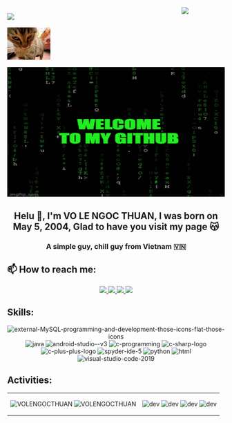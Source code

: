 <!-- <img align="left" width="400" src="https://github.githubassets.com/images/modules/profile/profile-first-repo.svg" /> -->
<img align="right" width="100px" src="https://github.com/VOLENGOCTHUAN.png" />
<p align="left"><img src="hinh-anh-nguoi-nhen-spiderman-44.jpg" width="100px"/> </p>
<p align="left"><img src="images/cat.jpg" width="100px"/> </p>
<p align="center"><img src="images/welcome to my github.gif" width="1100px" height= "300px"/> </p>
<!-- <img align="right" width="64" src="https://img.icons8.com/color/48/vietnam-circular.png" /> -->

<h2 align="center">Helu 👋, I'm VO LE NGOC THUAN, I was born on May 5, 2004, Glad to have you visit my page 😽</h2>
<p align="center">
  <h3 align="center">A simple guy, chill guy from Vietnam 🇻🇳 </h3>
</p>


## 📫 How to reach me:

<p align="center">
  <a href="https://www.facebook.com/share/19772k6sgY/?mibextid=LQQJ4d" alt="Facebook">
    <img src="https://img.icons8.com/fluent/48/000000/facebook-new.png" target="_blank" />
  </a> 
  <a href="https://github.com/VOLENGOCTHUAN" alt="Github">
    <img src="https://img.icons8.com/fluent/48/000000/github.png"/>
  </a> 
  <a href="https://www.youtube.com/@thuanvo3106" alt="Youtube channel" target="_blank" >
    <img src="https://img.icons8.com/fluent/48/000000/youtube-play.png"/>
  </a>
  <a href="https://mail.google.com/mail/u/1/#inbox" alt="Email">
    <img src="https://img.icons8.com/fluent/48/000000/mailing.png"/>
  </a>
</p>

## Skills:
<p align="center">
  <img width="24" height="24" src="https://img.icons8.com/external-those-icons-flat-those-icons/24/external-MySQL-programming-and-development-those-icons-flat-those-icons.png" alt="external-MySQL-programming-and-development-those-icons-flat-those-icons"/>
  <img width="94" height="94" src="https://img.icons8.com/3d-fluency/94/java.png" alt="java"/>
  <img width="50" height="50" src="https://img.icons8.com/doodle/50/android-studio--v3.png" alt="android-studio--v3"/>
  <img width="48" height="48" src="https://img.icons8.com/color/48/c-programming.png" alt="c-programming"/>
  <img width="48" height="48" src="https://img.icons8.com/color/48/c-sharp-logo.png" alt="c-sharp-logo"/>
  <img width="48" height="48" src="https://img.icons8.com/color/48/c-plus-plus-logo.png" alt="c-plus-plus-logo"/>
  <img width="48" height="48" src="https://img.icons8.com/fluency/48/spyder-ide-5.png" alt="spyder-ide-5"/>
  <img width="94" height="94" src="https://img.icons8.com/3d-fluency/94/python.png" alt="python"/>
  <img width="48" height="48" src="https://img.icons8.com/lollipop/48/html.png" alt="html"/>
  <img width="48" height="48" src="https://img.icons8.com/color/48/visual-studio-code-2019.png" alt="visual-studio-code-2019"/>
</p>

## Activities:             
<table style="width:100%;">
  <tr>
    <td>
      <img src="https://github-readme-stats.vercel.app/api/top-langs/?username=VOLENGOCTHUAN&bg_color=FFFFFF00&text_color=179fa3&layout=compact&hide=CSS&langs_count=10&custom_title=Top%20ngôn%20ngữ%20được%20dùng" alt="VOLENGOCTHUAN" width="100%"/>
      <img src="https://github-readme-stats.vercel.app/api?username=VOLENGOCTHUAN&bg_color=FFFFFF00&text_color=179fa3&show_icons=true&count_private=true&include_all_commits=true&custom_title=Hoạt%20động%20trên%20Github" alt="VOLENGOCTHUAN" width="100%"/>
    </td>
    <td>
      <p align="center"> 
        <img src="https://th.bing.com/th/id/R.0e96d46a5b0747fd69bd661fcd945568?rik=xcrp0iOWufW20w&pid=ImgRaw&r=0" alt="dev" width="40%"/>
        <img src="https://media.tenor.com/ZPHHiCRxrlsAAAAj/happy-happy-happy-cat.gif" alt="dev" width="40%"/>
        <img src="https://th.bing.com/th/id/R.270ef77e819b2d673848751ee067304a?rik=owewyaLZ6L%2bKKQ&pid=ImgRaw&r=0" alt="dev" width="40%"/>
        <img src="https://media.tenor.com/ti2XyaFL06kAAAAi/cat-spin.gif" alt="dev" width="40%"/>
      </p>
    </td>
  </tr>
</table>

